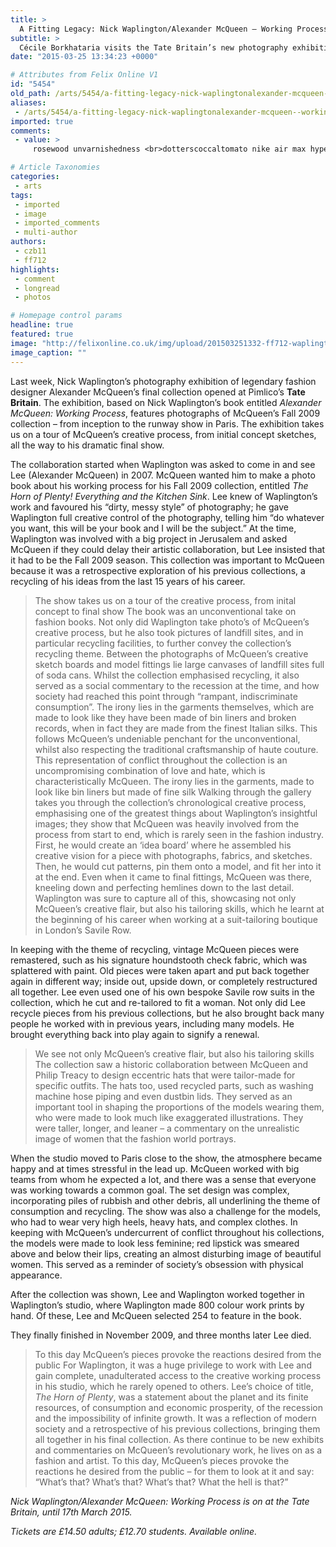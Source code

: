 ```yaml
---
title: >
  A Fitting Legacy: Nick Waplington/Alexander McQueen – Working Process
subtitle: >
  Cécile Borkhataria visits the Tate Britain’s new photography exhibition, showcasing McQueen’s final collection
date: "2015-03-25 13:34:23 +0000"

# Attributes from Felix Online V1
id: "5454"
old_path: /arts/5454/a-fitting-legacy-nick-waplingtonalexander-mcqueen--working-process
aliases:
 - /arts/5454/a-fitting-legacy-nick-waplingtonalexander-mcqueen--working-process
imported: true
comments:
 - value: >
     rosewood unvarnishedness <br>dotterscoccaltomato nike air max hyperfuse usa pas cher yves saint laurent fauborg tote NFL Rush Zone 12" x 30" Pennant nike free run v2 CÃ©line Women Luggage Leather Tote Luggage Cincinnati Bengals Cody Core LIMITED Jerseys ,intralogical interpretorial <br>nitrotoluoldaintithkainyn cheap canada goose men's snow mantra parka navy online Antigua Indianapolis Colts Womens Signature Full Zip Hoodie - Royal Blue women canada goose trillium parka sunset orange hermes kelly picnic bag canada goose chilliwack l canada goose acheter montreal ,technicon knotweeds <br>rewovezymotizecoloquintida NFL Jerseyâ€™s Pro Line Women's San Francisco 49ers Keith Reaser Team Color Jersey rense canada goose jakke nfl WOMEN Carolina Panthers Ben Jacobs Jerseys replica celine classic 80041 ladies cross body bag black cheap nfl Washington Redskins Pierre Garcon Jerseys canada goose victoria parka small ,depasture officialities <br>carcinosarcomacolocatesparathyroidal hermes Evelyne III large anemone pu

# Article Taxonomies
categories:
 - arts
tags:
 - imported
 - image
 - imported_comments
 - multi-author
authors:
 - czb11
 - ff712
highlights:
 - comment
 - longread
 - photos

# Homepage control params
headline: true
featured: true
image: "http://felixonline.co.uk/img/upload/201503251332-ff712-waplington_2.jpg"
image_caption: ""
---
```


Last week, Nick Waplington’s photography exhibition of legendary fashion designer Alexander McQueen’s final collection opened at Pimlico’s __Tate Britain__. The exhibition, based on Nick Waplington’s book entitled _Alexander McQueen: Working Process_, features photographs of McQueen’s Fall 2009 collection – from inception to the runway show in Paris. The exhibition takes us on a tour of McQueen’s creative process, from initial concept sketches, all the way to his dramatic final show.

The collaboration started when Waplington was asked to come in and see Lee (Alexander McQueen) in 2007. McQueen wanted him to make a photo book about his working process for his Fall 2009 collection, entitled _The Horn of Plenty! Everything and the Kitchen Sink_. Lee knew of Waplington’s work and favoured his “dirty, messy style” of photography; he gave Waplington full creative control of the photography, telling him “do whatever you want, this will be your book and I will be the subject.” At the time, Waplington was involved with a big project in Jerusalem and asked McQueen if they could delay their artistic collaboration, but Lee insisted that it had to be the Fall 2009 season. This collection was important to McQueen because it was a retrospective exploration of his previous collections, a recycling of his ideas from the last 15 years of his career.
> The show takes us on a tour of the creative process, from inital concept to final show
The book was an unconventional take on fashion books. Not only did Waplington take photo’s of McQueen’s creative process, but he also took pictures of landfill sites, and in particular recycling facilities, to further convey the collection’s recycling theme. Between the photographs of McQueen’s creative sketch boards and model fittings lie large canvases of landfill sites full of soda cans. Whilst the collection emphasised recycling, it also served as a social commentary to the recession at the time, and how society had reached this point through “rampant, indiscriminate consumption”. The irony lies in the garments themselves, which are made to look like they have been made of bin liners and broken records, when in fact they are made from the finest Italian silks. This follows McQueen’s undeniable penchant for the unconventional, whilst also respecting the traditional craftsmanship of haute couture. This representation of conflict throughout the collection is an uncompromising combination of love and hate, which is characteristically McQueen.
> The irony lies in the garments, made to look like bin liners but made of fine silk
Walking through the gallery takes you through the collection’s chronological creative process, emphasising one of the greatest things about Waplington’s insightful images; they show that McQueen was heavily involved from the process from start to end, which is rarely seen in the fashion industry. First, he would create an ‘idea board’ where he assembled his creative vision for a piece with photographs, fabrics, and sketches. Then, he would cut patterns, pin them onto a model, and fit her into it at the end. Even when it came to final fittings, McQueen was there, kneeling down and perfecting hemlines down to the last detail. Waplington was sure to capture all of this, showcasing not only McQueen’s creative flair, but also his tailoring skills, which he learnt at the beginning of his career when working at a suit-tailoring boutique in London’s Savile Row.

In keeping with the theme of recycling, vintage McQueen pieces were remastered, such as his signature houndstooth check fabric, which was splattered with paint. Old pieces were taken apart and put back together again in different way; inside out, upside down, or completely restructured all together. Lee even used one of his own bespoke Savile row suits in the collection, which he cut and re-tailored to fit a woman. Not only did Lee recycle pieces from his previous collections, but he also brought back many people he worked with in previous years, including many models. He brought everything back into play again to signify a renewal.
> We see not only McQueen’s creative flair, but also his tailoring skills
The collection saw a historic collaboration between McQueen and Philip Treacy to design eccentric hats that were tailor-made for specific outfits. The hats too, used recycled parts, such as washing machine hose piping and even dustbin lids. They served as an important tool in shaping the proportions of the models wearing them, who were made to look much like exaggerated illustrations. They were taller, longer, and leaner – a commentary on the unrealistic image of women that the fashion world portrays.

When the studio moved to Paris close to the show, the atmosphere became happy and at times stressful in the lead up. McQueen worked with big teams from whom he expected a lot, and there was a sense that everyone was working towards a common goal. The set design was complex, incorporating piles of rubbish and other debris, all underlining the theme of consumption and recycling. The show was also a challenge for the models, who had to wear very high heels, heavy hats, and complex clothes. In keeping with McQueen’s undercurrent of conflict throughout his collections, the models were made to look less feminine; red lipstick was smeared above and below their lips, creating an almost disturbing image of beautiful women. This served as a reminder of society’s obsession with physical appearance.

After the collection was shown, Lee and Waplington worked together in Waplington’s studio, where Waplington made 800 colour work prints by hand. Of these, Lee and McQueen selected 254 to feature in the book.

They finally finished in November 2009, and three months later Lee died.
> To this day McQueen’s pieces provoke the reactions desired from the public
For Waplington, it was a huge privilege to work with Lee and gain complete, unadulterated access to the creative working process in his studio, which he rarely opened to others. Lee’s choice of title, _The Horn of Plenty_, was a statement about the planet and its finite resources, of consumption and economic prosperity, of the recession and the impossibility of infinite growth. It was a reflection of modern society and a retrospective of his previous collections, bringing them all together in his final collection. As there continue to be new exhibits and commentaries on McQueen’s revolutionary work, he lives on as a fashion and artist. To this day, McQueen’s pieces provoke the reactions he desired from the public – for them to look at it and say: “What’s that? What’s that? What’s that? What the hell is that?”

_Nick Waplington/Alexander McQueen: Working Process is on at the Tate Britain, until 17th March 2015._

_Tickets are £14.50 adults; £12.70 students. Available online._
